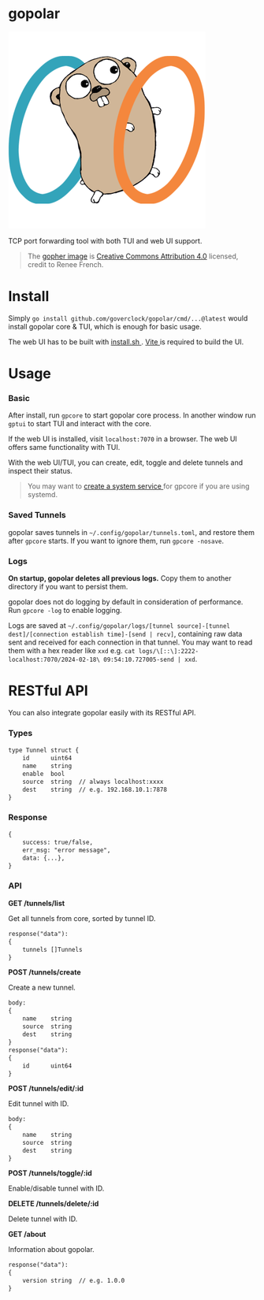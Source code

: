 # gopolar

![gopolar](./gopolar.png)

TCP port forwarding tool with both TUI and web UI support.

> The [gopher image](https://go.dev/blog/gopher) is [Creative Commons Attribution 4.0](https://creativecommons.org/licenses/by/4.0/) licensed, credit to Renee French.

# Install

Simply `go install github.com/goverclock/gopolar/cmd/...@latest` would install gopolar core & TUI, which is enough for basic usage.

The web UI has to be built with [ install.sh ](./install.sh). [ Vite ](https://vitejs.dev/) is required to build the UI.

# Usage

### Basic

After install, run `gpcore` to start gopolar core process. In another window run `gptui` to start TUI and interact with the core.

If the web UI is installed, visit `localhost:7070` in a browser. The web UI offers same functionality with TUI.

With the web UI/TUI, you can create, edit, toggle and delete tunnels and inspect their status.

> You may want to [ create a system service ](https://medium.com/@benmorel/creating-a-linux-service-with-systemd-611b5c8b91d6)for gpcore if you are using systemd.

### Saved Tunnels

gopolar saves tunnels in `~/.config/gopolar/tunnels.toml`, and restore them after `gpcore` starts. If you want to ignore them, run `gpcore -nosave`.

### Logs

**On startup, gopolar deletes all previous logs.** Copy them to another directory if you want to persist them.

gopolar does not do logging by default in consideration of performance. Run `gpcore -log` to enable logging.

Logs are saved at `~/.config/gopolar/logs/[tunnel source]-[tunnel dest]/[connection establish time]-[send | recv]`, containing raw data sent and received for each connection in that tunnel. You may want to read them with a hex reader like `xxd` e.g. `cat logs/\[::\]:2222-localhost:7070/2024-02-18\ 09:54:10.727005-send | xxd`.

# RESTful API

You can also integrate gopolar easily with its RESTful API.

### Types

```
type Tunnel struct {
    id      uint64
    name    string
    enable  bool
    source  string  // always localhost:xxxx
    dest    string  // e.g. 192.168.10.1:7878
}
```

### Response

```
{
    success: true/false,
    err_msg: "error message",
    data: {...},
}
```

### API

**GET /tunnels/list**

Get all tunnels from core, sorted by tunnel ID.

```
response("data"):
{
    tunnels []Tunnels
}
```

**POST /tunnels/create**

Create a new tunnel.

```
body:
{
    name    string
    source  string
    dest    string
}
response("data"):
{
    id      uint64
}
```

**POST /tunnels/edit/:id**

Edit tunnel with ID.

```
body:
{
    name    string
    source  string
    dest    string
}
```

**POST /tunnels/toggle/:id**

Enable/disable tunnel with ID.

**DELETE /tunnels/delete/:id**

Delete tunnel with ID.

**GET /about**

Information about gopolar.

```
response("data"):
{
    version string  // e.g. 1.0.0
}
```
